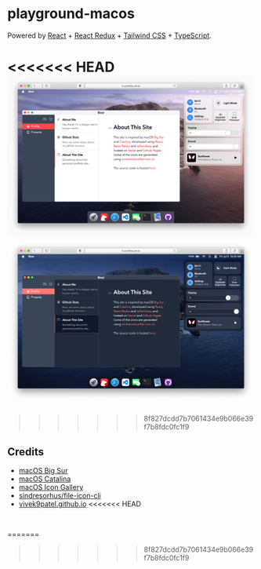# playground-macos

Powered by [React](https://reactjs.org/) + [React Redux](https://react-redux.js.org/) + [Tailwind CSS](https://tailwindcss.com/) + [TypeScript](https://www.typescriptlang.org/).

<<<<<<< HEAD
![day](./public/screenshots/day.png)
![night](./public/screenshots/night.png)
=======
>>>>>>> 8f827dcdd7b7061434e9b066e39f7b8fdc0fc1f9

## Credits

- [macOS Big Sur](https://www.apple.com/in/macos/big-sur/)
- [macOS Catalina](https://www.apple.com/bw/macos/catalina/)
- [macOS Icon Gallery](https://www.macosicongallery.com/)
- [sindresorhus/file-icon-cli](https://github.com/sindresorhus/file-icon-cli)
- [vivek9patel.github.io](https://github.com/vivek9patel/vivek9patel.github.io)
<<<<<<< HEAD


&nbsp;

=======
>>>>>>> 8f827dcdd7b7061434e9b066e39f7b8fdc0fc1f9

